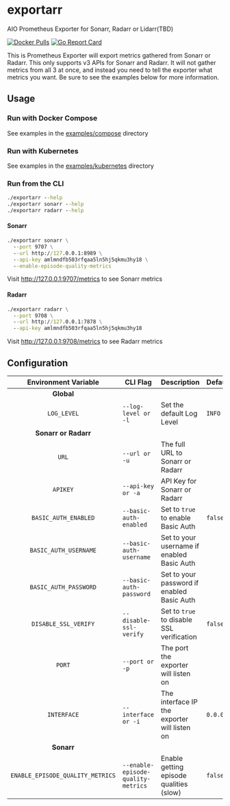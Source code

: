 # exportarr

AIO Prometheus Exporter for Sonarr, Radarr or Lidarr(TBD)

[![Docker Pulls](https://img.shields.io/docker/pulls/onedr0p/exportarr)](https://hub.docker.com/r/onedr0p/exportarr)
[![Go Report Card](https://goreportcard.com/badge/github.com/onedr0p/exportarr)](https://goreportcard.com/report/github.com/onedr0p/exportarr)

This is Prometheus Exporter will export metrics gathered from Sonarr or Radarr. This only supports v3 APIs for Sonarr and Radarr. It will not gather metrics from all 3 at once, and instead you need to tell the exporter what metrics you want. Be sure to see the examples below for more information.

## Usage

### Run with Docker Compose

See examples in the [examples/compose](./examples/compose/) directory

### Run with Kubernetes

See examples in the [examples/kubernetes](./examples/kubernetes/) directory

### Run from the CLI

```cmd
./exportarr --help
./exportarr sonarr --help
./exportarr radarr --help
```

#### Sonarr

```cmd
./exportarr sonarr \
  --port 9707 \
  --url http://127.0.0.1:8989 \
  --api-key amlmndfb503rfqaa5ln5hj5qkmu3hy18 \
  --enable-episode-quality-metrics
```

Visit http://127.0.0.1:9707/metrics to see Sonarr metrics

#### Radarr

```cmd
./exportarr radarr \
  --port 9708 \
  --url http://127.0.0.1:7878 \
  --api-key amlmndfb503rfqaa5ln5hj5qkmu3hy18
```

Visit http://127.0.0.1:9708/metrics to see Radarr metrics

## Configuration

|Environment Variable |CLI Flag           |Description              |Default   |Required|
|:-------------------:|-------------------|-------------------------|----------|:------:|
|**Global**
|`LOG_LEVEL`          |`--log-level or -l`|Set the default Log Level|`INFO`    |❌      |
|**Sonarr or Radarr**
|`URL`                |`--url or -u`           |The full URL to Sonarr or Radarr            |          |✅      |
|`APIKEY`             |`--api-key or -a`       |API Key for Sonarr or Radarr                |          |✅      |
|`BASIC_AUTH_ENABLED` |`--basic-auth-enabled`  |Set to `true` to enable Basic Auth          |`false`   |❌      |
|`BASIC_AUTH_USERNAME`|`--basic-auth-username` |Set to your username if enabled Basic Auth  |          |❌      |
|`BASIC_AUTH_PASSWORD`|`--basic-auth-password` |Set to your password if enabled Basic Auth  |          |❌      |
|`DISABLE_SSL_VERIFY` |`--disable-ssl-verify`  |Set to `true` to disable SSL verification   |`false`   |❌      |
|`PORT`               |`--port or -p`          |The port the exporter will listen on        |          |✅      |
|`INTERFACE`          |`--interface or -i`     |The interface IP the exporter will listen on|`0.0.0.0` |❌      |
|**Sonarr**
|`ENABLE_EPISODE_QUALITY_METRICS` |`--enable-episode-quality-metrics`|Enable getting episode qualities (slow) |`false`|❌      |
